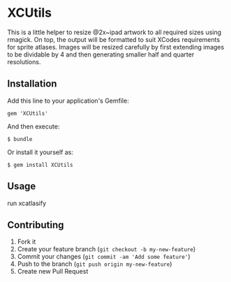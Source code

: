 # XCUtils

This is a little helper to resize @2x~ipad artwork to all required sizes using rmagick.
On top, the output will be formatted to suit XCodes requirements for sprite atlases.
Images will be resized carefully by first extending images to be dividable by 4 and then generating smaller half and quarter resolutions.

## Installation

Add this line to your application's Gemfile:

    gem 'XCUtils'

And then execute:

    $ bundle

Or install it yourself as:

    $ gem install XCUtils

## Usage

run
    xcatlasify

## Contributing

1. Fork it
2. Create your feature branch (`git checkout -b my-new-feature`)
3. Commit your changes (`git commit -am 'Add some feature'`)
4. Push to the branch (`git push origin my-new-feature`)
5. Create new Pull Request
